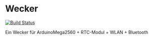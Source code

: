 # Wecker
[![Build Status](https://travis-ci.org/leonardoInf/Wecker.svg?branch=master)](https://travis-ci.org/leonardoInf/Wecker)


Ein Wecker für ArduinoMega2560 + RTC-Modul + WLAN + Bluetooth


